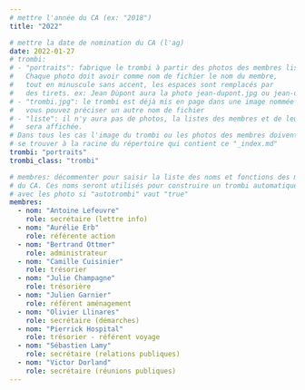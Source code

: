 ```yaml
---
# mettre l'année du CA (ex: "2018")
title: "2022"

# mettre la date de nomination du CA (l'ag)
date: 2022-01-27
# trombi:
# - "portraits": fabrique le trombi à partir des photos des membres listés.
#   Chaque photo doit avoir comme nom de fichier le nom du membre,
#   tout en minuscule sans accent, les espaces sont remplacés par
#   des tirets. ex: Jean Dùpont aura la photo jean-dupont.jpg ou jean-dupont.png
# - "trombi.jpg": le trombi est déjà mis en page dans une image nommée "trombi.jpg"
#   vous pouvez préciser un autre nom de fichier
# - "liste": il n'y aura pas de photos, la listes des membres et de leur fonction
#   sera affichée.
# Dans tous les cas l'image du trombi ou les photos des membres doivent
# se trouver à la racine du répertoire qui contient ce "_index.md"
trombi: "portraits"
trombi_class: "trombi"

# membres: décommenter pour saisir la liste des noms et fonctions des membres
# du CA. Ces noms seront utilisés pour construire un trombi automatiquement
# avec les photo si "autotrombi" vaut "true"
membres:
  - nom: "Antoine Lefeuvre"
    role: secrétaire (lettre info)
  - nom: "Aurélie Erb"
    role: référente action
  - nom: "Bertrand Ottmer"
    role: administrateur
  - nom: "Camille Cuisinier"
    role: trésorier
  - nom: "Julie Champagne"
    role: trésorière
  - nom: "Julien Garnier"
    role: référent aménagement
  - nom: "Olivier Llinares"
    role: secrétaire (démarches)
  - nom: "Pierrick Hospital"
    role: trésorier - référent voyage
  - nom: "Sébastien Lamy"
    role: secrétaire (relations publiques)
  - nom: "Victor Dorland"
    role: secrétaire (réunions publiques)
---
```

